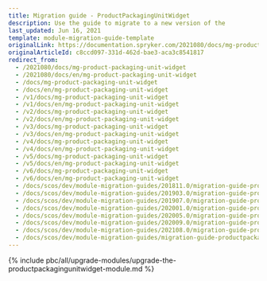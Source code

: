 ```yaml
---
title: Migration guide - ProductPackagingUnitWidget
description: Use the guide to migrate to a new version of the
last_updated: Jun 16, 2021
template: module-migration-guide-template
originalLink: https://documentation.spryker.com/2021080/docs/mg-product-packaging-unit-widget
originalArticleId: c8ccd097-331d-462d-bae3-aca3c8541817
redirect_from:
  - /2021080/docs/mg-product-packaging-unit-widget
  - /2021080/docs/en/mg-product-packaging-unit-widget
  - /docs/mg-product-packaging-unit-widget
  - /docs/en/mg-product-packaging-unit-widget
  - /v1/docs/mg-product-packaging-unit-widget
  - /v1/docs/en/mg-product-packaging-unit-widget
  - /v2/docs/mg-product-packaging-unit-widget
  - /v2/docs/en/mg-product-packaging-unit-widget
  - /v3/docs/mg-product-packaging-unit-widget
  - /v3/docs/en/mg-product-packaging-unit-widget
  - /v4/docs/mg-product-packaging-unit-widget
  - /v4/docs/en/mg-product-packaging-unit-widget
  - /v5/docs/mg-product-packaging-unit-widget
  - /v5/docs/en/mg-product-packaging-unit-widget
  - /v6/docs/mg-product-packaging-unit-widget
  - /v6/docs/en/mg-product-packaging-unit-widget
  - /docs/scos/dev/module-migration-guides/201811.0/migration-guide-productpackagingunitwidget.html
  - /docs/scos/dev/module-migration-guides/201903.0/migration-guide-productpackagingunitwidget.html
  - /docs/scos/dev/module-migration-guides/201907.0/migration-guide-productpackagingunitwidget.html
  - /docs/scos/dev/module-migration-guides/202001.0/migration-guide-productpackagingunitwidget.html
  - /docs/scos/dev/module-migration-guides/202005.0/migration-guide-productpackagingunitwidget.html
  - /docs/scos/dev/module-migration-guides/202009.0/migration-guide-productpackagingunitwidget.html
  - /docs/scos/dev/module-migration-guides/202108.0/migration-guide-productpackagingunitwidget.html
  - /docs/scos/dev/module-migration-guides/migration-guide-productpackagingunitwidget.html
---
```


{% include pbc/all/upgrade-modules/upgrade-the-productpackagingunitwidget-module.md %} <!-- To edit, see /_includes/pbc/all/upgrade-modules/upgrade-the-productpackagingunitwidget-module.md -->
